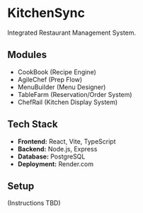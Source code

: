 # KitchenSync

Integrated Restaurant Management System.

## Modules

*   CookBook (Recipe Engine)
*   AgileChef (Prep Flow)
*   MenuBuilder (Menu Designer)
*   TableFarm (Reservation/Order System)
*   ChefRail (Kitchen Display System)

## Tech Stack

*   **Frontend:** React, Vite, TypeScript
*   **Backend:** Node.js, Express
*   **Database:** PostgreSQL
*   **Deployment:** Render.com

## Setup

(Instructions TBD) 